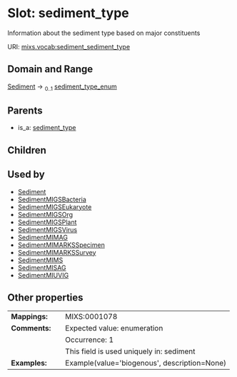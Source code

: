 
# Slot: sediment_type


Information about the sediment type based on major constituents

URI: [mixs.vocab:sediment_sediment_type](https://w3id.org/mixs/vocab/sediment_sediment_type)


## Domain and Range

[Sediment](Sediment.md) &#8594;  <sub>0..1</sub> [sediment_type_enum](sediment_type_enum.md)

## Parents

 *  is_a: [sediment_type](sediment_type.md)

## Children


## Used by

 * [Sediment](Sediment.md)
 * [SedimentMIGSBacteria](SedimentMIGSBacteria.md)
 * [SedimentMIGSEukaryote](SedimentMIGSEukaryote.md)
 * [SedimentMIGSOrg](SedimentMIGSOrg.md)
 * [SedimentMIGSPlant](SedimentMIGSPlant.md)
 * [SedimentMIGSVirus](SedimentMIGSVirus.md)
 * [SedimentMIMAG](SedimentMIMAG.md)
 * [SedimentMIMARKSSpecimen](SedimentMIMARKSSpecimen.md)
 * [SedimentMIMARKSSurvey](SedimentMIMARKSSurvey.md)
 * [SedimentMIMS](SedimentMIMS.md)
 * [SedimentMISAG](SedimentMISAG.md)
 * [SedimentMIUVIG](SedimentMIUVIG.md)

## Other properties

|  |  |  |
| --- | --- | --- |
| **Mappings:** | | MIXS:0001078 |
| **Comments:** | | Expected value: enumeration |
|  | | Occurrence: 1 |
|  | | This field is used uniquely in: sediment |
| **Examples:** | | Example(value='biogenous', description=None) |


